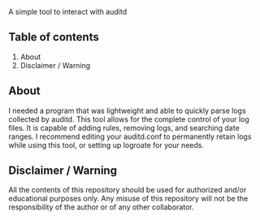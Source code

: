 
A simple tool to interact with auditd

## Table of contents

1. About
2. Disclaimer / Warning


## About

I needed a program that was lightweight and able to quickly parse logs collected by auditd. This tool allows for the complete control of your log files. It is capable of adding rules, removing logs, and searching date ranges. I recommend editing your 
auditd.conf to permanently retain logs while using this tool, or setting up logroate for your needs.

## Disclaimer / Warning
All the contents of this repository should be used for authorized and/or educational purposes only. Any misuse of this repository will not be the responsibility of the author or of any other collaborator.

